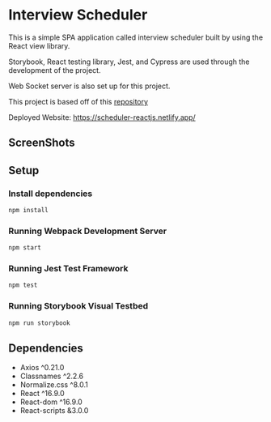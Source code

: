 # Interview Scheduler
This is a simple SPA application called interview scheduler built by using the React view library.

Storybook, React testing library, Jest, and Cypress are used through the development of the project.

Web Socket server is also set up for this project.

This project is based off of this [repository](github.com/lighthouse-labs/scheduler)

Deployed Website: https://scheduler-reactjs.netlify.app/

## ScreenShots



## Setup
### Install dependencies
```sh
npm install
```

### Running Webpack Development Server

```sh
npm start
```

### Running Jest Test Framework

```sh
npm test
```

### Running Storybook Visual Testbed

```sh
npm run storybook
```

## Dependencies
- Axios ^0.21.0
- Classnames ^2.2.6
- Normalize.css ^8.0.1
- React ^16.9.0
- React-dom ^16.9.0
- React-scripts &3.0.0 
